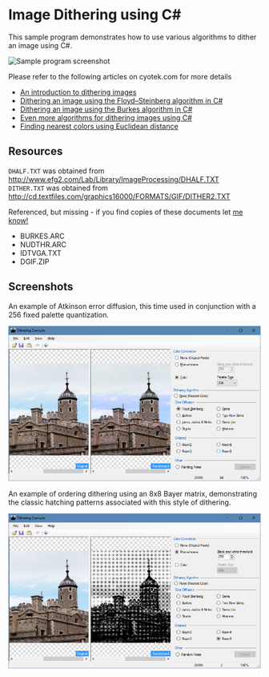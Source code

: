 Image Dithering using C#
========================

This sample program demonstrates how to use various algorithms to dither an image using C#.

![Sample program screenshot](dithering-atkinson.png)

Please refer to the following articles on cyotek.com for more details

* [An introduction to dithering images](http://www.cyotek.com/blog/an-introduction-to-dithering-images)
* [Dithering an image using the Floyd–Steinberg algorithm in C#](http://www.cyotek.com/blog/dithering-an-image-using-the-floyd-steinberg-algorithm-in-csharp)
* [Dithering an image using the Burkes algorithm in C#](http://www.cyotek.com/blog/dithering-an-image-using-the-burkes-algorithm-in-csharp)
* [Even more algorithms for dithering images using C#](http://www.cyotek.com/blog/even-more-algorithms-for-dithering-images-using-csharp)
* [Finding nearest colors using Euclidean distance](http://www.cyotek.com/blog/finding-nearest-colors-using-euclidean-distance)

Resources
---------
`DHALF.TXT` was obtained from <http://www.efg2.com/Lab/Library/ImageProcessing/DHALF.TXT>  
`DITHER.TXT` was obtained from <http://cd.textfiles.com/graphics16000/FORMATS/GIF/DITHER2.TXT>

Referenced, but missing - if you find copies of these documents let [me know!](https://github.com/cyotek/Dithering/issues)

* BURKES.ARC
* NUDTHR.ARC
* IDTVGA.TXT
* DGIF.ZIP

Screenshots
-----------

An example of Atkinson error diffusion, this time used in conjunction with a 256 fixed palette quantization.

![dithering-atkinson-color](dithering-atkinson-color.png)

An example of ordering dithering using an 8x8 Bayer matrix, demonstrating the classic hatching patterns associated with this style of dithering.

![dithering-bayer8](dithering-bayer8.png)
